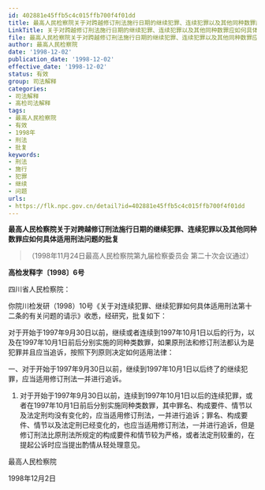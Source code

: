 ```yaml
---
id: 402881e45ffb5c4c015ffb700f4f01dd
title: 最高人民检察院关于对跨越修订刑法施行日期的继续犯罪、连续犯罪以及其他同种数罪应如何具体适用刑法问题的批复
LinkTitle: 关于对跨越修订刑法施行日期的继续犯罪、连续犯罪以及其他同种数罪应如何具体适用刑法问题的批复（1998）
file: 最高人民检察院关于对跨越修订刑法施行日期的继续犯罪、连续犯罪以及其他同种数罪应如何具体适用刑法问题的批复_19981202_402881e45ffb5c4c015ffb700f4f01dd.docx
author: 最高人民检察院
date: '1998-12-02'
publication_date: '1998-12-02'
effective_date: '1998-12-02'
status: 有效
group: 司法解释
categories:
- 司法解释
- 高检司法解释
tags:
- 最高人民检察院
- 有效
- 1998年
- 刑法
- 批复
keywords:
- 刑法
- 施行
- 犯罪
- 继续
- 问题
urls:
- https://flk.npc.gov.cn/detail?id=402881e45ffb5c4c015ffb700f4f01dd
---
```


**最高人民检察院关于对跨越修订刑法施行日期的继续犯罪、连续犯罪以及其他同种数罪应如何具体适用刑法问题的批复**

> （1998年11月24日最高人民检察院第九届检察委员会
> 第二十次会议通过）

**高检发释字〔1998〕6号**

四川省人民检察院：

你院川检发研（1998）10号《关于对连续犯罪、继续犯罪如何具体适用刑法第十二条的有关问题的请示》收悉，经研究，批复如下：

对于开始于1997年9月30日以前，继续或者连续到1997年10月1日以后的行为，以及在1997年10月1日前后分别实施的同种类数罪，如果原刑法和修订刑法都认为是犯罪并且应当追诉，按照下列原则决定如何适用法律：

一、对于开始于1997年9月30日以前，继续到1997年10月1日以后终了的继续犯罪，应当适用修订刑法一并进行追诉。

1. 对于开始于1997年9月30日以前，连续到1997年10月1日以后的连续犯罪，或者在1997年10月1日前后分别实施同种类数罪，其中罪名、构成要件、情节以及法定刑均没有变化的，应当适用修订刑法，一并进行追诉；罪名、构成要件、情节以及法定刑已经变化的，也应当适用修订刑法，一并进行追诉，但是修订刑法比原刑法所规定的构成要件和情节较为严格，或者法定刑较重的，在提起公诉时应当提出酌情从轻处理意见。

最高人民检察院

1998年12月2日
